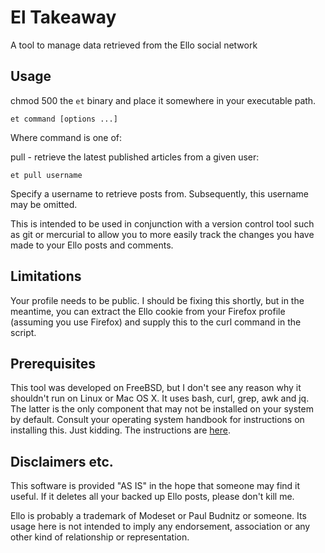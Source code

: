 # El Takeaway

A tool to manage data retrieved from the Ello social network

## Usage

chmod 500 the `et` binary and place it somewhere in your executable path.

`et command [options ...]`

Where command is one of:

pull - retrieve the latest published articles from a given user:

`et pull username`

Specify a username to retrieve posts from.
Subsequently, this username may be omitted.

This is intended to be used in conjunction with a version control tool such as git or mercurial to allow you to more easily track the changes you have made to your Ello posts and comments.

## Limitations

Your profile needs to be public.  I should be fixing this shortly, but in the meantime, you can extract the Ello cookie from your Firefox profile (assuming you use Firefox) and supply this to the curl command in the script.

## Prerequisites

This tool was developed on FreeBSD, but I don't see any reason why it shouldn't run on Linux or Mac OS X.  It uses bash, curl, grep, awk and jq.  The latter is the only component that may not be installed on your system by default.  Consult your operating system handbook for instructions on installing this.  Just kidding.  The instructions are [here](https://stedolan.github.io/jq/download/).

## Disclaimers etc.

This software is provided "AS IS" in the hope that someone may find it useful.  If it deletes all your backed up Ello posts, please don't kill me.

Ello is probably a trademark of Modeset or Paul Budnitz or someone.  Its usage here is not intended to imply any endorsement, association or any other kind of relationship or representation.
